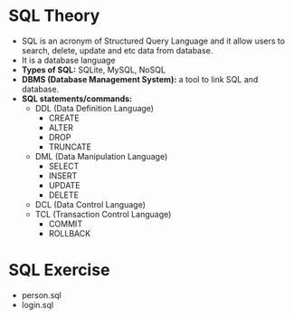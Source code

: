 # SQL Theory
- SQL is an acronym of Structured Query Language and it allow users to search, delete, update and etc data from database. 
- It is a database language 
- **Types of SQL:** SQLite, MySQL, NoSQL
- **DBMS (Database Management System):** a tool to link SQL and database. 
- **SQL statements/commands:**
    - DDL (Data Definition Language)
        - CREATE
        - ALTER
        - DROP
        - TRUNCATE
    - DML (Data Manipulation Language)
        - SELECT
        - INSERT
        - UPDATE
        - DELETE
    - DCL (Data Control Language)
    - TCL (Transaction Control Language)
        - COMMIT
        - ROLLBACK
# SQL Exercise
- person.sql
- login.sql
    
